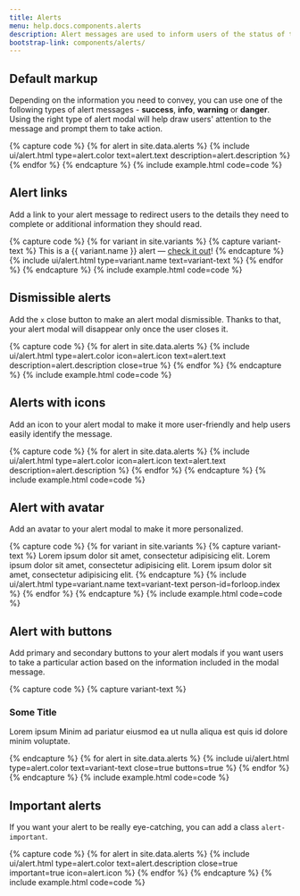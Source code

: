 ```yaml
---
title: Alerts
menu: help.docs.components.alerts
description: Alert messages are used to inform users of the status of their action and help them solve any problems that might have occurred. Good design of alert modals is very important for the overall user experience of a website or app.
bootstrap-link: components/alerts/
---
```



## Default markup

Depending on the information you need to convey, you can use one of the following types of alert messages - **success**, **info**, **warning** or **danger**. Using the right type of alert modal will help draw users' attention to the message and prompt them to take action. 

{% capture code %}
{% for alert in site.data.alerts %}
	{% include ui/alert.html type=alert.color text=alert.text description=alert.description %}
{% endfor %}
{% endcapture %}
{% include example.html code=code %}


## Alert links

Add a link to your alert message to redirect users to the details they need to complete or additional information they should read.   

{% capture code %}
{% for variant in site.variants %}
	{% capture variant-text %}
		This is a {{ variant.name }} alert — <a href="#" class="alert-link">check it out</a>!
	{% endcapture %}
	{% include ui/alert.html type=variant.name text=variant-text %}
{% endfor %}
{% endcapture %}
{% include example.html code=code %}


## Dismissible alerts

Add the `x` close button to make an alert modal dismissible. Thanks to that, your alert modal will disappear only once the user closes it. 

{% capture code %}
{% for alert in site.data.alerts %}
{% include ui/alert.html type=alert.color icon=alert.icon text=alert.text description=alert.description close=true %}
{% endfor %}
{% endcapture %}
{% include example.html code=code %}


## Alerts with icons

Add an icon to your alert modal to make it more user-friendly and help users easily identify the message.

{% capture code %}
{% for alert in site.data.alerts %}
{% include ui/alert.html type=alert.color icon=alert.icon text=alert.text description=alert.description %}
{% endfor %}
{% endcapture %}
{% include example.html code=code %}


## Alert with avatar

Add an avatar to your alert modal to make it more personalized. 

{% capture code %}
{% for variant in site.variants %}
	{% capture variant-text %}
		Lorem ipsum dolor sit amet, consectetur adipisicing elit. Lorem ipsum dolor sit amet, consectetur adipisicing elit. Lorem ipsum dolor sit amet, consectetur adipisicing elit.
	{% endcapture %}
	{% include ui/alert.html type=variant.name text=variant-text person-id=forloop.index %}
{% endfor %}
{% endcapture %}
{% include example.html code=code %}


## Alert with buttons

Add primary and secondary buttons to your alert modals if you want users to take a particular action based on the information included in the modal message. 

{% capture code %}
{% capture variant-text %}
	<h3 class="mb-1">Some Title</h3>
	<p>Lorem ipsum Minim ad pariatur eiusmod ea ut nulla aliqua est quis id dolore minim voluptate.</p>
{% endcapture %}
{% for alert in site.data.alerts %}
{% include ui/alert.html type=alert.color text=variant-text close=true buttons=true %}
{% endfor %}
{% endcapture %}
{% include example.html code=code %}


## Important alerts

If you want your alert to be really eye-catching, you can add a class `alert-important`.

{% capture code %}
{% for alert in site.data.alerts %}
{% include ui/alert.html type=alert.color text=alert.description close=true important=true icon=alert.icon %}
{% endfor %}
{% endcapture %}
{% include example.html code=code %}

